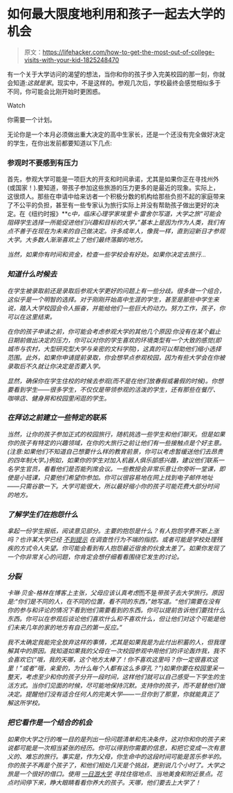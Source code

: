 # 如何最大限度地利用和孩子一起去大学的机会

> 原文：<https://lifehacker.com/how-to-get-the-most-out-of-college-visits-with-your-kid-1825248470>

有一个关于大学访问的渴望的想法，当你和你的孩子步入完美校园的那一刻，你就会知道:*这就是家*。现实中，不是这样的。参观几次后，学校最终会感觉相似多于不同，你可能会比刚开始时更困惑。

Watch

你需要一个计划。

无论你是一个本月必须做出重大决定的高中生家长，还是一个还没有完全做好决定的学生，在你出发前都要知道以下几点:

### 参观时不要感到有压力

首先，参观大学可能是一项巨大的开支和时间承诺，尤其是如果你正在寻找州外(或国家！).要知道，带孩子参加这些旅游的压力更多的是最近的现象。实际上，这很烦人。那些在申请中给来访者一个积极分数的机构给那些负担不起的家庭带来了不公平的负担，甚至有一些专家认为旅行实际上并没有帮助孩子做出更好的决定。在《纽约时报》[](https://www.nytimes.com/2017/04/26/well/family/skipping-the-college-tour.html)**c*中，临床心理学家埃里卡·雷舍尔写道，大学之旅“可能会阻碍学生选择一所能促进他们兴趣和目标的大学，”基本上是因为作为人类，我们有点不善于在现在为未来的自己做决定。许多成年人，像我一样，直到迎新日才参观大学。大多数人渐渐喜欢上了他们最终落脚的地方。*

*当然，如果你有时间和资金，检查一些学校会有好处。如果你决定去旅行...*

### *知道什么时候去*

*在学生被录取前还是录取后参观大学更好的问题上有一些分歧。很多做一个组合，这似乎是一个明智的选择。对于刚刚开始高中生涯的学生，甚至是那些中学生来说，踏入大学校园会令人振奋，并能给他们一些巨大的动力。努力工作，孩子，你可以在这里结束。*

*在你的孩子申请之前，你可能会考虑参观大学的其他几个原因:你没有在某个截止日期前做出决定的压力，你可以对你的学生喜欢的环境类型有一个大致的感觉(即城市与农村，大型研究型大学与亲密的文科学院)，这真的可以帮助他们缩小选择范围。此外，如果你申请提前录取，你会想早点参观校园，因为有些大学会在你被录取后不久就让你决定是否要入学。*

*显然，确保你在学生住校的时候去参观(而不是在他们放春假或暑假的时候)。你想要看到学生——很多学生，不仅仅是带领参观的活泼的学生，还有那些在餐厅、咖啡店、健身房和校园里闲逛的学生。*

### ***在拜访**之前建立一些特定的联系*

*当然，让你的孩子参加正式的校园旅行，随机挑选一些学生和他们聊天。但是如果你的孩子有特定的兴趣领域，在你的大旅行之前让他们有一些接触点是个好主意。(注意:如果他们不知道自己想要什么样的教育前景，你可以考虑暂缓送他们去昂贵的四年制大学。)例如，如果你的学生对加入机器人俱乐部感兴趣，建议他们联系一名学生官员，看看他们是否能列席会议。一些教授会非常乐意让你旁听一堂课，即使是小班课，只要他们希望你参加。你可以很容易地在网上找到电子邮件地址——只需谷歌一下。大学可能很大，所以最好缩小你的孩子可能花费大部分时间的地方。*

### ***了解学生们在抱怨什么***

*拿起一份学生报纸，阅读意见部分。主要的抱怨是什么？有人抱怨学费不断上涨吗？也许某大学已经 [不到提示](http://www.thecrimson.com/article/2018/2/6/feds-investigate-sexual-assault-complaint/) 在调查性行为不端的指控。或者可能是学校处理残疾的方式令人失望。你可能会看到有人抱怨最近宿舍的伙食太差了。如果你发现了一个你非常关心的问题，你肯定会想仔细看看围绕它发生的讨论。*

### *分裂*

*卡琳·贝金-格林在博客上主张，父母应该认真考虑*而不是*带孩子去大学旅行。原因是:“你们是不同的人，在不同的位置，看不同的东西，”她写道。“他们需要在没有你的参与和评论的情况下看到他们需要看到的东西。你可以提前告诉他们要找什么东西。你可以在参观后谈论他们喜欢什么和不喜欢什么，但让他们对这个可能是他们未来几年的家的地方有自己的第一反应。”*

*我不太确定我能完全放弃这样的事情，尤其是如果我是为此付出积蓄的人，但我理解其中的原因。我知道如果我的父母在一次校园参观中用他们的评论轰炸我，我不会喜欢它(“哦，我的天哪，这个地方太棒了！你不喜欢这里吗？你一定很喜欢这里！”或者“哦，亲爱的，为什么每个人都有这么多穿孔？”)如果你要在校园里呆一整天，考虑至少和你的孩子分开一段时间，这样他们就可以自己感受一下学生的生活方式。当你们见面的时候，尽可能地保持沉默。支持你的孩子，而不是替他们做决定。提醒他们没有适合任何人的完美大学——一旦你到了那里，你就能真正了解这所学校。*

### *把它看作是一个结合的机会*

*如果你大学之行的唯一目的是列出一份问题清单和先决条件，这对你和你的孩子来说都可能是一次相当紧张的经历。你可以得到你需要的信息，*和*把它变成一次有意义的、难忘的旅行。事实是，作为父母，你生命中的这段时间可能是苦乐参半的。你的孩子不再是个孩子了，和他们相处几天是个挑战，更别说几个小时了。大学之旅是一个很好的借口。使用 [一日游大学](https://www.daytripperuniversity.com/) 寻找住宿地点、当地美食和附近景点。花点时间停下来，睁大眼睛看看你养大的孩子。天哪，他们要去上大学了！*